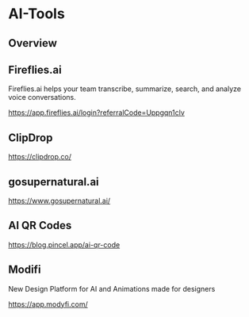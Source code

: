 # AI-Tools

## Overview 

## Fireflies.ai

Fireflies.ai helps your team transcribe, summarize, search, and analyze voice conversations.

https://app.fireflies.ai/login?referralCode=Uppgqn1clv

## ClipDrop

https://clipdrop.co/

## gosupernatural.ai

https://www.gosupernatural.ai/

## AI QR Codes

https://blog.pincel.app/ai-qr-code

## Modifi

New Design Platform for AI and Animations made for designers

https://app.modyfi.com/